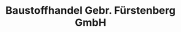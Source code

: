 ---
title: "Baustoffhandel Gebr. Fürstenberg GmbH"
url: /rathenow/baustoffhandel-gebr-fuerstenberg-gmbh/
shop: Baumarkt
---